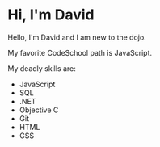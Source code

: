 # Hi, I'm David

Hello, I'm David and I am new to the dojo.

My favorite CodeSchool path is JavaScript.

My deadly skills are:
* JavaScript
* SQL
* .NET
* Objective C
* Git
* HTML
* CSS
 
